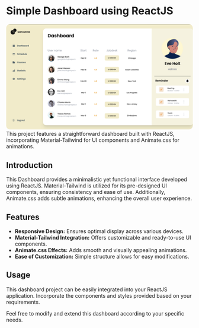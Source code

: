 # Simple Dashboard using ReactJS 

<img src="./public/assets/Dashboard.png" style="border-radius:10px">

</br>
This project features a straightforward dashboard built with ReactJS, incorporating Material-Tailwind for UI components and Animate.css for animations.

## Introduction

This Dashboard provides a minimalistic yet functional interface developed using ReactJS. Material-Tailwind is utilized for its pre-designed UI components, ensuring consistency and ease of use. Additionally, Animate.css adds subtle animations, enhancing the overall user experience.

## Features

- **Responsive Design:** Ensures optimal display across various devices.
- **Material-Tailwind Integration:** Offers customizable and ready-to-use UI components.
- **Animate.css Effects:** Adds smooth and visually appealing animations.
- **Ease of Customization:** Simple structure allows for easy modifications.

## Usage

This dashboard project can be easily integrated into your ReactJS application. Incorporate the components and styles provided based on your requirements.

Feel free to modify and extend this dashboard according to your specific needs.

